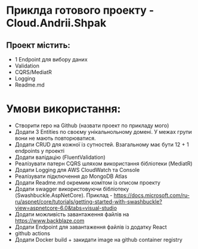 # Приклда готового проекту - Cloud.Andrii.Shpak

## Проект містить:
- 1 Endpoint для вибору даних
- Validation
- CQRS/MediatR
- Logging
- Readme.md

# Умови використання:

- Створити repo на Github (назвати проект по прикладу мого)
- Додати 3 Entities по своєму унікальнольному домені. У межах групи вони не мають повторюватися.
- Додати CRUD для кожної із сутностей. Взагальному має бути 12 + 1 endpoints у проекті
- Додати валідацію (FluentValidation)
- Реалізувати патерн CQRS шляхом використання бібліотеки (MediatR)
- Додати Logging для AWS CloudWatch та Console
- Реалізувати підключення до MongoDB Atlas
- Додати Readme.md окремим комітом із описом проекту
- Додати swagger використовуючи бібліотеку (Swashbuckle.AspNetCore). Приклад - https://docs.microsoft.com/ru-ru/aspnet/core/tutorials/getting-started-with-swashbuckle?view=aspnetcore-6.0&tabs=visual-studio
- Додати можливість завантаження файлів на https://www.backblaze.com
- Додати Endpoint для завантаження файлів із додатку React
- github actions 
- Додати Docker build + закидати image на github container registry


